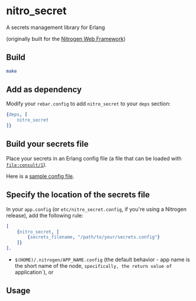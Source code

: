 # nitro_secret

A secrets management library for Erlang

(originally built for the [Nitrogen Web Framework](https://nitrogenproject.com))

## Build

```bash
make
```

## Add as dependency

Modify your `rebar.config` to add `nitro_secret` to your `deps` section:

```erlang
{deps, [
    nitro_secret
]}
```

## Build your secrets file

Place your secrets in an Erlang config file (a file that can be loaded with
[`file:consult/1`](https://www.erlang.org/doc/apps/kernel/file.html#consult/1)).

Here is a [sample config file](sample_secrets.config).

## Specify the location of the secrets file

In your `app.config` (or `etc/nitro_secret.config`, if you're using a Nitrogen release), add the following rule:

```erlang
[
    {nitro_secret, [
        {secrets_filename, "/path/to/your/secrets.config"}
    ]}
].
```

* `$(HOME)/.nitrogen/APP_NAME.config` (the default behavior - app name is the short name of the node, `specifically, the return value of `application`), or


## Usage



